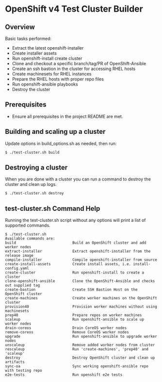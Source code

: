 # OpenShift v4 Test Cluster Builder

## Overview

Basic tasks performed:
* Extract the latest openshift-installer
* Create installer assets
* Run openshift-install create cluster
* Clone and checkout a specific branch/tag/PR of OpenShift-Ansible
* Create an ssh bastion in the cluster for accessing RHEL hosts
* Create machinesets for RHEL instances
* Prepare the RHEL hosts with proper repo files
* Run openshift-ansible playbooks
* Destroy the cluster

## Prerequisites

* Ensure all prerequisites in the project README are met.

## Building and scaling up a cluster

Update options in build_options.sh as needed, then run:

```bash
$ ./test-cluster.sh build
```

## Destroying a cluster

When you are done with a cluster you can run a command to destroy the cluster
and clean up logs.

```bash
$ ./test-cluster.sh destroy
```

## test-cluster.sh Command Help

Running the test-cluster.sh script without any options will print a list of supported commands.

```
$ ./test-cluster.sh
Available commands are:
build                          Build an OpenShift cluster and add worker nodes
extract-installer              Extract openshift-installer from the release image
compile-installer              Compile openshift-installer from source
create-install-assets          Create install assets, i.e. install-config.yaml
create-cluster                 Run openshift-install to create a cluster
clone-openshift-ansible        Clone the OpenShift-Ansible and checks out supplied tag
create-bastion                 Create SSH Bastion Host on the OpenShift cluster
create-machines                Create worker machines on the OpenShift cluster
provision40                    Provision worker machines without using machinesets
prep40                         Prepare repos on worker machines
scaleup                        Run openshift-ansible to scale up worker nodes
drain-coreos                   Drain CoreOS worker nodes
remove-coreos                  Remove CoreOS worker nodes
upgrade                        Run openshift-ansible to upgrade worker nodes
unscaleup                      Remove added worker nodes from cluster
rescaleup                      Run 'create-machines', 'prep40' and 'scaleup'
destroy                        Destroy OpenShift cluster and clean up artifacts
sync-oa                        Sync working openshift-ansible repo with testing repo
e2e-tests                      Run openshift e2e tests
```
